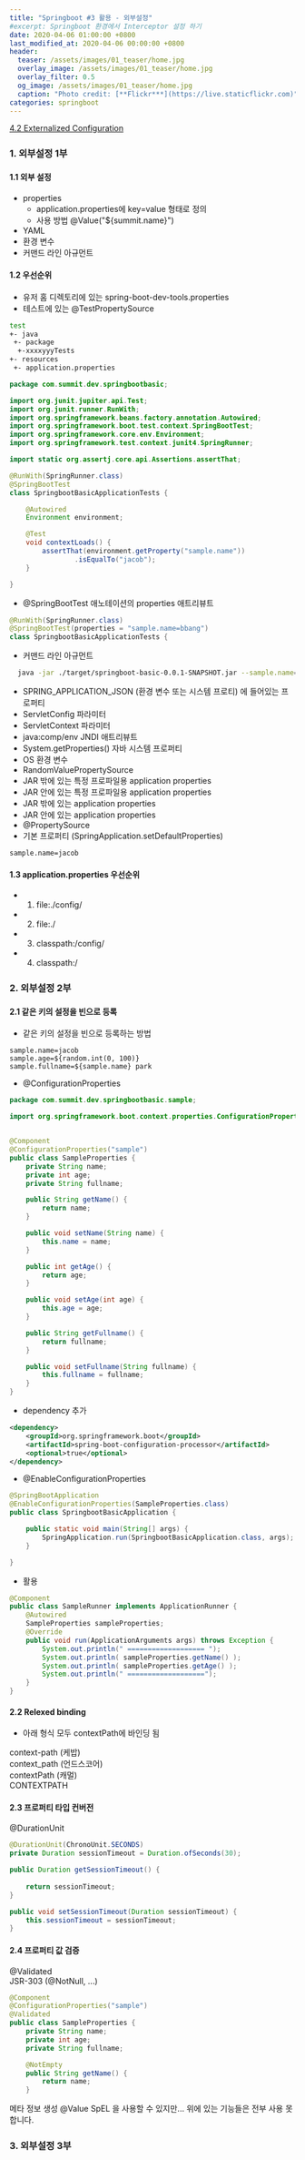 ```yaml
---
title: "Springboot #3 활용 - 외부설정"
#excerpt: Springboot 환경에서 Interceptor 설정 하기  
date: 2020-04-06 01:00:00 +0800
last_modified_at: 2020-04-06 00:00:00 +0800
header:
  teaser: /assets/images/01_teaser/home.jpg
  overlay_image: /assets/images/01_teaser/home.jpg
  overlay_filter: 0.5
  og_image: /assets/images/01_teaser/home.jpg
  caption: "Photo credit: [**Flickr***](https://live.staticflickr.com)"
categories: springboot
---
```


[4.2 Externalized Configuration](https://docs.spring.io/spring-boot/docs/current/reference/htmlsingle/#boot-features-external-config)

### 1. 외부설정 1부

#### 1.1 외부 설정
- properties
  - application.properties에 key=value 형태로 정의
  - 사용 방법 @Value("${summit.name}")
- YAML
- 환경 변수
- 커맨드 라인 아규먼트

#### 1.2 우선순위

- 유저 홈 디렉토리에 있는 spring-boot-dev-tools.properties
- 테스트에 있는 @TestPropertySource

```sh 
test
+- java
 +- package
  +-xxxxyyyTests
+- resources
 +- application.properties
```

```java
package com.summit.dev.springbootbasic;

import org.junit.jupiter.api.Test;
import org.junit.runner.RunWith;
import org.springframework.beans.factory.annotation.Autowired;
import org.springframework.boot.test.context.SpringBootTest;
import org.springframework.core.env.Environment;
import org.springframework.test.context.junit4.SpringRunner;

import static org.assertj.core.api.Assertions.assertThat;

@RunWith(SpringRunner.class)
@SpringBootTest
class SpringbootBasicApplicationTests {

    @Autowired
    Environment environment;

    @Test
    void contextLoads() {
        assertThat(environment.getProperty("sample.name"))
                .isEqualTo("jacob");
    }

}
```
- @SpringBootTest 애노테이션의 properties 애트리뷰트

```java
@RunWith(SpringRunner.class)
@SpringBootTest(properties = "sample.name=bbang")
class SpringbootBasicApplicationTests {
```

- 커맨드 라인 아규먼트

```sh 
  java -jar ./target/springboot-basic-0.0.1-SNAPSHOT.jar --sample.name=yeseo
``` 

- SPRING_APPLICATION_JSON (환경 변수 또는 시스템 프로티) 에 들어있는 프로퍼티
- ServletConfig 파라미터
- ServletContext 파라미터
- java:comp/env JNDI 애트리뷰트
- System.getProperties() 자바 시스템 프로퍼티
- OS 환경 변수
- RandomValuePropertySource
- JAR 밖에 있는 특정 프로파일용 application properties
- JAR 안에 있는 특정 프로파일용 application properties
- JAR 밖에 있는 application properties
- JAR 안에 있는 application properties
- @PropertySource
- 기본 프로퍼티 (SpringApplication.setDefaultProperties)

```properties
sample.name=jacob
```

#### 1.3 application.properties 우선순위

- 1. file:./config/
- 2. file:./
- 3. classpath:/config/
- 4. classpath:/

### 2. 외부설정 2부

#### 2.1 같은 키의 설정을 빈으로 등록

- 같은 키의 설정을 빈으로 등록하는 방법 

```properties
sample.name=jacob
sample.age=${random.int(0, 100)}
sample.fullname=${sample.name} park
```

- @ConfigurationProperties

```java
package com.summit.dev.springbootbasic.sample;

import org.springframework.boot.context.properties.ConfigurationProperties;


@Component
@ConfigurationProperties("sample")
public class SampleProperties {
    private String name;
    private int age;
    private String fullname;

    public String getName() {
        return name;
    }

    public void setName(String name) {
        this.name = name;
    }

    public int getAge() {
        return age;
    }

    public void setAge(int age) {
        this.age = age;
    }

    public String getFullname() {
        return fullname;
    }

    public void setFullname(String fullname) {
        this.fullname = fullname;
    }
}
```

- dependency 추가 

```xml
<dependency>
	<groupId>org.springframework.boot</groupId>
	<artifactId>spring-boot-configuration-processor</artifactId>
	<optional>true</optional>
</dependency>
```

- @EnableConfigurationProperties

```java
@SpringBootApplication
@EnableConfigurationProperties(SampleProperties.class)
public class SpringbootBasicApplication {

    public static void main(String[] args) {
        SpringApplication.run(SpringbootBasicApplication.class, args);
    }

}
```

- 활용

```java
@Component
public class SampleRunner implements ApplicationRunner {
    @Autowired
    SampleProperties sampleProperties;
    @Override
    public void run(ApplicationArguments args) throws Exception {
        System.out.println(" =================== ");
        System.out.println( sampleProperties.getName() );
        System.out.println( sampleProperties.getAge() );
        System.out.println(" ===================");
    }
}
```
   
#### 2.2 Relexed binding
- 아래 형식 모두 contextPath에 바인딩 됨

context-path (케밥) <br>
context_path (언드스코어) <br>
contextPath (캐멀) <br>
CONTEXTPATH <br>

#### 2.3 프로퍼티 타입 컨버전
@DurationUnit

```java
@DurationUnit(ChronoUnit.SECONDS)
private Duration sessionTimeout = Duration.ofSeconds(30);

public Duration getSessionTimeout() {
    
    return sessionTimeout;
}

public void setSessionTimeout(Duration sessionTimeout) {
    this.sessionTimeout = sessionTimeout;
}
```

#### 2.4 프로퍼티 값 검증
@Validated <br>
JSR-303 (@NotNull, ...) <br>

```java
@Component
@ConfigurationProperties("sample")
@Validated
public class SampleProperties {
    private String name;
    private int age;
    private String fullname;

    @NotEmpty
    public String getName() {
        return name;
    }
```


메타 정보 생성
@Value
SpEL 을 사용할 수 있지만...
위에 있는 기능들은 전부 사용 못합니다.


### 3. 외부설정 3부
